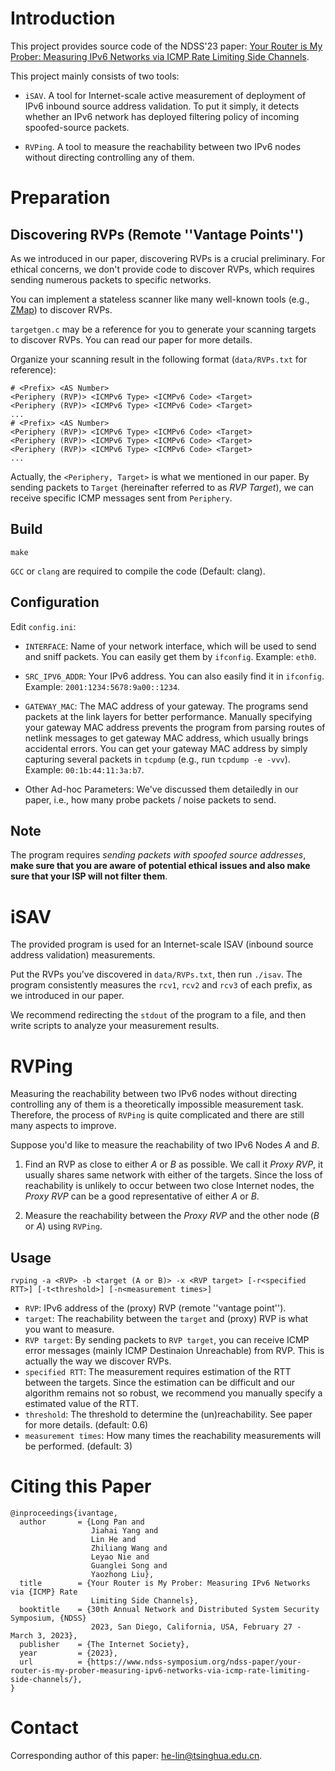 # Introduction

This project provides source code of the NDSS'23 paper: [Your Router is My Prober: Measuring IPv6 Networks via ICMP Rate Limiting Side Channels](https://www.ndss-symposium.org/ndss-paper/your-router-is-my-prober-measuring-ipv6-networks-via-icmp-rate-limiting-side-channels/).

This project mainly consists of two tools:

* `iSAV`. A tool for Internet-scale active measurement of deployment of IPv6 inbound source address validation. To put it simply, it detects whether an IPv6 network has deployed filtering policy of incoming spoofed-source packets.

* `RVPing`. A tool to measure the reachability between two IPv6 nodes without directing controlling any of them.

# Preparation

## Discovering RVPs (Remote ''Vantage Points'')
As we introduced in our paper, discovering RVPs is a crucial preliminary. 
For ethical concerns, we don't provide code to discover RVPs, which requires sending numerous packets to specific networks.

You can implement a stateless scanner like many well-known tools (e.g., [ZMap](https://github.com/zmap/zmap)) to discover RVPs. 

`targetgen.c` may be a reference for you to generate your scanning targets to discover RVPs. 
You can read our paper for more details.

Organize your scanning result in the following format (`data/RVPs.txt` for reference):
```
# <Prefix> <AS Number>
<Periphery (RVP)> <ICMPv6 Type> <ICMPv6 Code> <Target>
<Periphery (RVP)> <ICMPv6 Type> <ICMPv6 Code> <Target>
...
# <Prefix> <AS Number>
<Periphery (RVP)> <ICMPv6 Type> <ICMPv6 Code> <Target>
<Periphery (RVP)> <ICMPv6 Type> <ICMPv6 Code> <Target>
<Periphery (RVP)> <ICMPv6 Type> <ICMPv6 Code> <Target>
...
```
Actually, the `<Periphery, Target>` is what we mentioned in our paper. By sending packets to `Target` (hereinafter referred to as *RVP Target*), we can receive specific ICMP messages sent from `Periphery`.


## Build
```
make
```

`GCC` or `clang` are required to compile the code (Default: clang).

## Configuration
Edit `config.ini`:

* `INTERFACE`: Name of your network interface, which will be used to send and sniff packets. You can easily get them by `ifconfig`. Example: `eth0`.

* `SRC_IPV6_ADDR`: Your IPv6 address. You can also easily find it in `ifconfig`. Example: `2001:1234:5678:9a00::1234`.

* `GATEWAY_MAC`: The MAC address of your gateway. The programs send packets at the link layers for better performance. Manually specifying your gateway MAC address prevents the program from parsing routes of netlink messages to get gateway MAC address, which usually brings accidental errors. You can get your gateway MAC address by simply capturing several packets in `tcpdump` (e.g., run `tcpdump -e -vvv`). Example: `00:1b:44:11:3a:b7`.
* Other Ad-hoc Parameters: We've discussed them detailedly in our paper, i.e., how many probe packets / noise packets to send.


## Note
The program requires *sending packets with spoofed source addresses*, **make sure that you are aware of potential ethical issues and also make sure that your ISP will not filter them**.



# iSAV
The provided program is used for an Internet-scale ISAV (inbound source address validation) measurements.

Put the RVPs you've discovered in `data/RVPs.txt`, then run `./isav`. The program consistently measures the `rcv1`, `rcv2` and `rcv3` of each prefix, as we introduced in our paper.

We recommend redirecting the `stdout` of the program to a file, and then write scripts to analyze your measurement results.


# RVPing
Measuring the reachability between two IPv6 nodes without directing controlling any of them is a theoretically impossible measurement task. Therefore, the process of `RVPing` is quite complicated and there are still many aspects to improve.

Suppose you'd like to measure the reachability of two IPv6 Nodes *A* and *B*.

1. Find an RVP as close to either *A* or *B* as possible. We call it *Proxy RVP*, it usually shares same network with either of the targets. Since the loss of reachability is unlikely to occur between two close Internet nodes, the *Proxy RVP* can be a good representative of either *A* or *B*.

2. Measure the reachability between the *Proxy RVP* and the other node (*B* or *A*) using `RVPing`.

## Usage

```
rvping -a <RVP> -b <target (A or B)> -x <RVP target> [-r<specified RTT>] [-t<threshold>] [-n<measurement times>] 
```

* `RVP`: IPv6 address of the (proxy) RVP (remote ''vantage point'').
* `target`: The reachability between the `target` and (proxy) RVP is what you want to measure.
* `RVP target`: By sending packets to `RVP target`, you can receive ICMP error messages (mainly ICMP Destinaion Unreachable) from RVP. This is actually the way we discover RVPs.
* `specified RTT`: The measurement requires estimation of the RTT between the targets. Since the estimation can be difficult and our algorithm remains not so robust, we recommend you manually specify a estimated value of the RTT.
* `threshold`: The threshold to determine the (un)reachability. See paper for more details. (default: 0.6)
* `measurement times`: How many times the reachability measurements will be performed. (default: 3)


# Citing this Paper
```
@inproceedings{ivantage,
  author       = {Long Pan and
                  Jiahai Yang and
                  Lin He and
                  Zhiliang Wang and
                  Leyao Nie and
                  Guanglei Song and
                  Yaozhong Liu},
  title        = {Your Router is My Prober: Measuring IPv6 Networks via {ICMP} Rate
                  Limiting Side Channels},
  booktitle    = {30th Annual Network and Distributed System Security Symposium, {NDSS}
                  2023, San Diego, California, USA, February 27 - March 3, 2023},
  publisher    = {The Internet Society},
  year         = {2023},
  url          = {https://www.ndss-symposium.org/ndss-paper/your-router-is-my-prober-measuring-ipv6-networks-via-icmp-rate-limiting-side-channels/},
}
```


# Contact

Corresponding author of this paper: [he-lin@tsinghua.edu.cn](mailto:he-lin@tsinghua.edu.cn).






